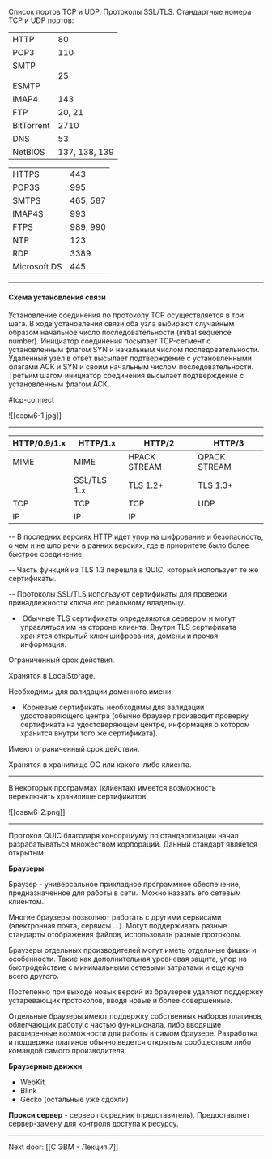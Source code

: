 Список портов TCP и UDP. Протоколы SSL/TLS.
Стандартные номера TCP и UDP портов:

|   |   |
|---|---|
|HTTP|80|
|POP3|110|
|SMTP<br><br>ESMTP|25|
|IMAP4|143|
|FTP|20, 21|
|BitTorrent|2710|
|DNS|53|
|NetBIOS|137, 138, 139|

|   |   |
|---|---|
|HTTPS|443|
|POP3S|995|
|SMTPS|465, 587|
|IMAP4S|993|
|FTPS|989, 990|
|NTP|123|
|RDP|3389|
|Microsoft DS|445|

---
#### Схема установления связи

Установление соединения по протоколу TCP осуществляется в три шага. В ходе установления связи оба узла выбирают случайным образом начальное число последовательности (initial sequence number). Инициатор соединения посылает TCP-сегмент с установленным флагом SYN и начальным числом последовательности. Удаленный узел в ответ высылает подтверждение с установленными флагами АСК и SYN и своим начальным числом последовательности. Третьим шагом инициатор соединения высылает подтверждение с установленным флагом АСК.

#tcp-connect

![[сэвм6-1.jpg]]

---

|HTTP/0.9/1.x|HTTP/1.x|HTTP/2|HTTP/3|
|---|---|---|---|
|MIME|MIME|HPACK STREAM|QPACK STREAM|
||SSL/TLS 1.x|TLS 1.2+|TLS 1.3+|
|TCP|TCP|TCP|UDP|
|IP|IP|IP||

-- В последних версиях HTTP идет упор на шифрование и безопасность, о чем и не шло речи в ранних версиях, где в приоритете было более быстрое соединение.

-- Часть функций из TLS 1.3 перешла в QUIC, который использует те же сертификаты.

-- Протоколы SSL/TLS используют сертификаты для проверки принадлежности ключа его реальному владельцу.

-  Обычные TLS сертификаты определяются сервером и могут управляться им на стороне клиента. Внутри TLS сертификата хранятся открытый ключ шифрования, домены и прочая информация.

Ограниченный срок действия.

Хранятся в LocalStorage.

Необходимы для валидации доменного имени.
-  Корневые сертификаты необходимы для валидации удостоверяющего центра (обычно браузер производит проверку сертификата на удостоверяющем центре, информация о котором хранится внутри того же сертификата).

Имеют ограниченный срок действия.

Хранятся в хранилище ОС или какого-либо клиента.

---

В некоторых программах (клиентах) имеется возможность переключить хранилище сертификатов.

![[сэвм6-2.png]]

---

Протокол QUIC благодаря консорциуму по стандартизации начал разрабатываться множеством корпораций. Данный стандарт является открытым.

**Браузеры**

Браузер - универсальное прикладное программное обеспечение, предназначенное для работы в сети.  Можно назвать его сетевым клиентом.

Многие браузеры позволяют работать с другими сервисами (электронная почта, сервисы …). Могут поддерживать разные стандарты отображения файлов, использовать разные протоколы.

Браузеры отдельных производителей могут иметь отдельные фишки и особенности. Такие как дополнительная уровневая защита, упор на быстродействие с минимальными сетевыми затратами и еще куча всего другого.

Постепенно при выходе новых версий из браузеров удаляют поддержку устаревающих протоколов, вводя новые и более совершенные.

Отдельные браузеры имеют поддержку собственных наборов плагинов, облегчающих работу с частью функционала, либо вводящие расширенные возможности для работы в самом браузере. Разработка и поддержка плагинов обычно ведется открытым сообществом либо командой самого производителя.

**Браузерные движки**
- WebKit
- Blink
- Gecko
(остальные уже сдохли)

**Прокси сервер** - сервер посредник (представитель). Предоставляет сервер-замену для контроля доступа к ресурсу.

---

Next door: [[С ЭВМ - Лекция 7]]